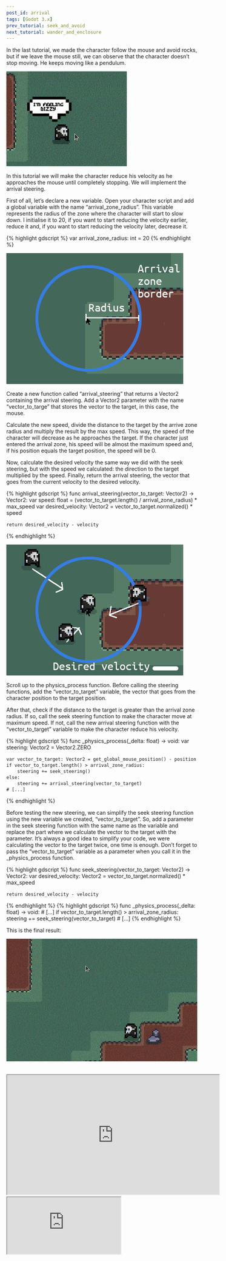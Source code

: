 ```yaml
---
post_id: arrival
tags: [Godot 3.x]
prev_tutorial: seek_and_avoid
next_tutorial: wander_and_enclosure
---
```


In the last tutorial, we made the character follow the mouse and avoid rocks, but if we leave the mouse still, we can observe that the character doesn’t stop moving. He keeps moving like a pendulum.

![pendulum movement](/assets/images/godot/steering_behaviours/pendulum_movement.gif)

<!--more-->

In this tutorial we will make the character reduce his velocity as he approaches the mouse until completely stopping. We will implement the arrival steering.

First of all, let’s declare a new variable. Open your character script and add a global variable with the name “arrival_zone_radius”. This variable represents the radius of the zone where the character will start to slow down. I initialise it to 20, if you want to start reducing the velocity earlier, reduce it and, if you want to start reducing the velocity later, decrease it.

{% highlight gdscript %}
var arrival_zone_radius: int = 20
{% endhighlight %}

![arrival zone](/assets/images/godot/steering_behaviours/arrival_zone.jpg)

Create a new function called “arrival_steering” that returns a Vector2 containing the arrival steering. Add a Vector2 parameter with the name “vector_to_targe” that stores the vector to the target, in this case, the mouse.

Calculate the new speed, divide the distance to the target by the arrive zone radius and multiply the result by the max speed. This way, the speed of the character will decrease as he approaches the target. If the character just entered the arrival zone, his speed will be almost the maximum speed and, if his position equals the target position, the speed will be 0.

Now, calculate the desired velocity the same way we did with the seek steering, but with the speed we calculated: the direction to the target multiplied by the speed. Finally, return the arrival steering, the vector that goes from the current velocity to the desired velocity.

{% highlight gdscript %}
func arrival_steering(vector_to_target: Vector2) -> Vector2:
    var speed: float = (vector_to_target.length() / arrival_zone_radius) * max_speed
    var desired_velocity: Vector2 = vector_to_target.normalized() * speed
	
    return desired_velocity - velocity
{% endhighlight %}

![arrival desired velocity](/assets/images/godot/steering_behaviours/arrival_desired_velocity.jpg)

Scroll up to the physics_process function. Before calling the steering functions, add the “vector_to_target” variable, the vector that goes from the character position to the target position.

After that, check if the distance to the target is greater than the arrival zone radius. If so, call the seek steering function to make the character move at maximum speed. If not, call the new arrival steering function with the “vector_to_target” variable to make the character reduce his velocity.

{% highlight gdscript %}
func _physics_process(_delta: float) -> void:
    var steering: Vector2 = Vector2.ZERO

    var vector_to_target: Vector2 = get_global_mouse_position() - position
    if vector_to_target.length() > arrival_zone_radius:
        steering += seek_steering()
    else:
        steering += arrival_steering(vector_to_target)
    # [...]
{% endhighlight %}

Before testing the new steering, we can simplify the seek steering function using the new variable we created, “vector_to_target”. So, add a parameter in the seek steering function with the same name as the variable and replace the part where we calculate the vector to the target with the parameter. It’s always a good idea to simplify your code, we were calculating the vector to the target twice, one time is enough. Don’t forget to pass the “vector_to_target” variable as a parameter when you call it in the _physics_process function.

{% highlight gdscript %}
func seek_steering(vector_to_target: Vector2) -> Vector2:
    var desired_velocity: Vector2 = vector_to_target.normalized() * max_speed
	
    return desired_velocity - velocity
{% endhighlight %}
{% highlight gdscript %}
func _physics_process(_delta: float) -> void:
    # [...]
    if vector_to_target.length() > arrival_zone_radius:
        steering += seek_steering(vector_to_target)
    # [...]
{% endhighlight %}

This is the final result:

![arrival steering](/assets/images/godot/steering_behaviours/arrival_steering.gif)

<br>

<div id="tutorial-videos">
    <iframe id="odysee-iframe" width="560" height="315" src="https://odysee.com/$/embed/steering-behaviors-in-godot-arrival/6a1b56f1d2f44a01f2c7941b49c095ba8e138e94?r=5dDZJPgbdny6EiKLsWtNXNwnM936b7gf" allowfullscreen></iframe>
    <iframe id="youtube-iframe" src="https://www.youtube.com/embed/UauTCP933as" allowfullscreen></iframe>
</div>